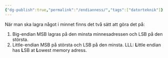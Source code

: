 ```yaml
---
{"dg-publish":true,"permalink":"/endianness/","tags":["datorteknik"]}
---
```



När man ska lagra något i minnet finns det två sätt att göra det på:
1. Big-endian
	MSB lagras på den minsta minnesadressen och LSB på den största.
2. Little-endian
	MSB på största och LSB på den minsta.
	LLL: **L**ittle endian has **L**SB at **L**owest memory adress.
